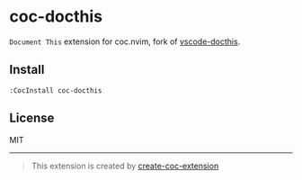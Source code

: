# coc-docthis

`Document This` extension for coc.nvim, fork of [vscode-docthis](https://github.com/joelday/vscode-docthis).

## Install

`:CocInstall coc-docthis`

## License

MIT

---

> This extension is created by [create-coc-extension](https://github.com/fannheyward/create-coc-extension)
